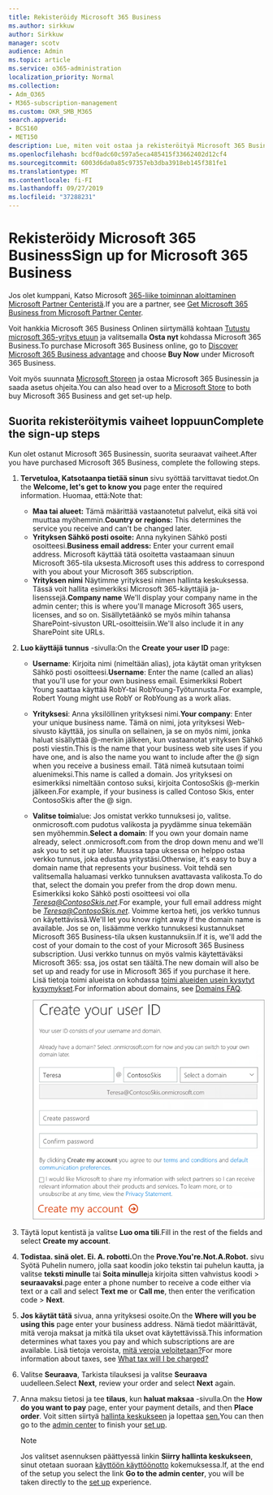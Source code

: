 ```yaml
---
title: Rekisteröidy Microsoft 365 Business
ms.author: sirkkuw
author: Sirkkuw
manager: scotv
audience: Admin
ms.topic: article
ms.service: o365-administration
localization_priority: Normal
ms.collection:
- Adm_O365
- M365-subscription-management
ms.custom: OKR_SMB_M365
search.appverid:
- BCS160
- MET150
description: Lue, miten voit ostaa ja rekisteröityä Microsoft 365 Business.
ms.openlocfilehash: bcdf0adc60c597a5eca485415f33662402d12cf4
ms.sourcegitcommit: 6003d6da0a85c97357eb3dba3918eb145f381fe1
ms.translationtype: MT
ms.contentlocale: fi-FI
ms.lasthandoff: 09/27/2019
ms.locfileid: "37288231"
---
```

# <a name="sign-up-for-microsoft-365-business"></a><span data-ttu-id="18182-103">Rekisteröidy Microsoft 365 Business</span><span class="sxs-lookup"><span data-stu-id="18182-103">Sign up for Microsoft 365 Business</span></span>

<span data-ttu-id="18182-104">Jos olet kumppani, Katso Microsoft [365-liike toiminnan aloittaminen Microsoft Partner Centeristä](get-microsoft-365-business.md#get-microsoft-365-business-from-microsoft-partner-center).</span><span class="sxs-lookup"><span data-stu-id="18182-104">If you are a partner, see [Get Microsoft 365 Business from Microsoft Partner Center](get-microsoft-365-business.md#get-microsoft-365-business-from-microsoft-partner-center).</span></span>

<span data-ttu-id="18182-105">Voit hankkia Microsoft 365 Business Onlinen siirtymällä kohtaan [Tutustu microsoft 365-yritys etuun](https://www.microsoft.com/microsoft-365/business#pmg-cmp-desktop) ja valitsemalla **Osta nyt** kohdassa Microsoft 365 Business.</span><span class="sxs-lookup"><span data-stu-id="18182-105">To purchase Microsoft 365 Business online, go to [Discover Microsoft 365 Business advantage](https://www.microsoft.com/microsoft-365/business#pmg-cmp-desktop) and choose **Buy Now** under Microsoft 365 Business.</span></span>

<span data-ttu-id="18182-106">Voit myös suunnata [Microsoft Storeen](https://www.microsoft.com/en-us/store/locations/find-a-store?icid=en-us_UF_FAS) ja ostaa Microsoft 365 Businessin ja saada asetus ohjeita.</span><span class="sxs-lookup"><span data-stu-id="18182-106">You can also head over to a [Microsoft Store](https://www.microsoft.com/en-us/store/locations/find-a-store?icid=en-us_UF_FAS) to both buy Microsoft 365 Business and get set-up help.</span></span>

## <a name="complete-the-sign-up-steps"></a><span data-ttu-id="18182-107">Suorita rekisteröitymis vaiheet loppuun</span><span class="sxs-lookup"><span data-stu-id="18182-107">Complete the sign-up steps</span></span>

<span data-ttu-id="18182-108">Kun olet ostanut Microsoft 365 Businessin, suorita seuraavat vaiheet.</span><span class="sxs-lookup"><span data-stu-id="18182-108">After you have purchased Microsoft 365 Business, complete the following steps.</span></span>

1. <span data-ttu-id="18182-109">**Tervetuloa, Katsotaanpa tietää sinun** sivu syöttää tarvittavat tiedot.</span><span class="sxs-lookup"><span data-stu-id="18182-109">On the **Welcome, let's get to know you** page enter the required information.</span></span> <span data-ttu-id="18182-110">Huomaa, että:</span><span class="sxs-lookup"><span data-stu-id="18182-110">Note that:</span></span>
 
    -  <span data-ttu-id="18182-111">**Maa tai alueet:** Tämä määrittää vastaanotetut palvelut, eikä sitä voi muuttaa myöhemmin.</span><span class="sxs-lookup"><span data-stu-id="18182-111">**Country or regions:** This determines the service you receive and can't be changed later.</span></span>
    - <span data-ttu-id="18182-112">**Yrityksen Sähkö posti osoite:** Anna nykyinen Sähkö posti osoitteesi.</span><span class="sxs-lookup"><span data-stu-id="18182-112">**Business email address:** Enter your current email address.</span></span> <span data-ttu-id="18182-113">Microsoft käyttää tätä osoitetta vastaamaan sinuun Microsoft 365-tila uksesta.</span><span class="sxs-lookup"><span data-stu-id="18182-113">Microsoft uses this address to correspond with you about your Microsoft 365 subscription.</span></span>
    - <span data-ttu-id="18182-114">**Yrityksen nimi** Näytimme yrityksesi nimen hallinta keskuksessa. Tässä voit hallita esimerkiksi Microsoft 365-käyttäjiä ja-lisenssejä.</span><span class="sxs-lookup"><span data-stu-id="18182-114">**Company name** We'll display your company name in the admin center; this is where you'll manage Microsoft 365 users, licenses, and so on.</span></span> <span data-ttu-id="18182-115">Sisällytetäänkö se myös mihin tahansa SharePoint-sivuston URL-osoitteisiin.</span><span class="sxs-lookup"><span data-stu-id="18182-115">We'll also include it in any SharePoint site URLs.</span></span>

2. <span data-ttu-id="18182-116">**Luo käyttäjä tunnus** -sivulla:</span><span class="sxs-lookup"><span data-stu-id="18182-116">On the **Create your user ID** page:</span></span>

    - <span data-ttu-id="18182-117">**Username**: Kirjoita nimi (nimeltään alias), jota käytät oman yrityksen Sähkö posti osoitteesi.</span><span class="sxs-lookup"><span data-stu-id="18182-117">**Username**: Enter the name (called an alias) that you'll use for your own business email.</span></span> <span data-ttu-id="18182-118">Esimerkiksi Robert Young saattaa käyttää RobY-tai RobYoung-Työtunnusta.</span><span class="sxs-lookup"><span data-stu-id="18182-118">For example, Robert Young might use RobY or RobYoung as a work alias.</span></span>
    - <span data-ttu-id="18182-119">**Yrityksesi**: Anna yksilöllinen yrityksesi nimi.</span><span class="sxs-lookup"><span data-stu-id="18182-119">**Your company**: Enter your unique business name.</span></span> <span data-ttu-id="18182-120">Tämä on nimi, jota yrityksesi Web-sivusto käyttää, jos sinulla on sellainen, ja se on myös nimi, jonka haluat sisällyttää @-merkin jälkeen, kun vastaanotat yrityksen Sähkö posti viestin.</span><span class="sxs-lookup"><span data-stu-id="18182-120">This is the name that your business web site uses if you have one, and is also the name you want to include after the @ sign when you receive a business email.</span></span> <span data-ttu-id="18182-121">Tätä nimeä kutsutaan toimi aluenimeksi.</span><span class="sxs-lookup"><span data-stu-id="18182-121">This name is called a domain.</span></span> <span data-ttu-id="18182-122">Jos yrityksesi on esimerkiksi nimeltään contoso suksi, kirjoita ContosoSkis @-merkin jälkeen.</span><span class="sxs-lookup"><span data-stu-id="18182-122">For example, if your business is called Contoso Skis, enter ContosoSkis after the @ sign.</span></span>
    - <span data-ttu-id="18182-123">**Valitse toimi**alue: Jos omistat verkko tunnuksesi jo, valitse. onmicrosoft.com pudotus valikosta ja pyydämme sinua tekemään sen myöhemmin.</span><span class="sxs-lookup"><span data-stu-id="18182-123">**Select a domain**: If you own your domain name already, select .onmicrosoft.com from the drop down menu and we'll ask you to set it up later.</span></span> <span data-ttu-id="18182-124">Muussa tapa uksessa on helppo ostaa verkko tunnus, joka edustaa yritystäsi.</span><span class="sxs-lookup"><span data-stu-id="18182-124">Otherwise, it's easy to buy a domain name that represents your business.</span></span> <span data-ttu-id="18182-125">Voit tehdä sen valitsemalla haluamasi verkko tunnuksen avattavasta valikosta.</span><span class="sxs-lookup"><span data-stu-id="18182-125">To do that, select the domain you prefer from the drop down menu.</span></span> <span data-ttu-id="18182-126">Esimerkiksi koko Sähkö posti osoitteesi voi olla *Teresa@ContosoSkis.net*.</span><span class="sxs-lookup"><span data-stu-id="18182-126">For example, your full email address might be *Teresa@ContosoSkis.net*.</span></span> <span data-ttu-id="18182-127">Voimme kertoa heti, jos verkko tunnus on käytettävissä.</span><span class="sxs-lookup"><span data-stu-id="18182-127">We'll let you know right away if the domain name is available.</span></span> <span data-ttu-id="18182-128">Jos se on, lisäämme verkko tunnuksesi kustannukset Microsoft 365 Business-tila uksen kustannuksiin.</span><span class="sxs-lookup"><span data-stu-id="18182-128">If it is, we'll add the cost of your domain to the cost of your Microsoft 365 Business subscription.</span></span> <span data-ttu-id="18182-129">Uusi verkko tunnus on myös valmis käytettäväksi Microsoft 365: ssa, jos ostat sen täältä.</span><span class="sxs-lookup"><span data-stu-id="18182-129">The new domain will also be set up and ready for use in Microsoft 365 if you purchase it here.</span></span> <span data-ttu-id="18182-130">Lisä tietoja toimi alueista on kohdassa [toimi alueiden usein kysytyt kysymykset](https://docs.microsoft.com/office365/admin/setup/domains-faq).</span><span class="sxs-lookup"><span data-stu-id="18182-130">For information about domains, see [Domains FAQ](https://docs.microsoft.com/office365/admin/setup/domains-faq).</span></span>
    
        ![Käyttäjä tunnus sivun luonti kuva kaappaus.](media/signinuserid.png)

3. <span data-ttu-id="18182-132">Täytä loput kentistä ja valitse **Luo oma tili**.</span><span class="sxs-lookup"><span data-stu-id="18182-132">Fill in the rest of the fields and select **Create my account**.</span></span>
4. <span data-ttu-id="18182-133">**Todistaa. sinä olet. Ei. A. robotti.**</span><span class="sxs-lookup"><span data-stu-id="18182-133">On the **Prove.You're.Not.A.Robot.**</span></span> <span data-ttu-id="18182-134">sivu Syötä Puhelin numero, jolla saat koodin joko tekstin tai puhelun kautta, ja valitse **teksti minulle** tai **Soita minulle**ja kirjoita sitten vahvistus koodi \> **seuraavaksi**.</span><span class="sxs-lookup"><span data-stu-id="18182-134">page enter a phone number to receive a code either via text or a call and select **Text me** or **Call me**, then enter the verification code \> **Next**.</span></span>
5. <span data-ttu-id="18182-135">**Jos käytät tätä** sivua, anna yrityksesi osoite.</span><span class="sxs-lookup"><span data-stu-id="18182-135">On the **Where will you be using this** page enter your business address.</span></span> <span data-ttu-id="18182-136">Nämä tiedot määrittävät, mitä veroja maksat ja mitkä tila ukset ovat käytettävissä.</span><span class="sxs-lookup"><span data-stu-id="18182-136">This information determines what taxes you pay and which subscriptions are are available.</span></span> <span data-ttu-id="18182-137">Lisä tietoja veroista, [mitä veroja veloitetaan?](https://docs.microsoft.com/office365/admin/subscriptions-and-billing/what-tax-will-i-be-charged?view=o365-worldwide)</span><span class="sxs-lookup"><span data-stu-id="18182-137">For more information about taxes, see [What tax will I be charged?](https://docs.microsoft.com/office365/admin/subscriptions-and-billing/what-tax-will-i-be-charged?view=o365-worldwide)</span></span> 
1. <span data-ttu-id="18182-138">Valitse **Seuraava**, Tarkista tilauksesi ja valitse **Seuraava** uudelleen.</span><span class="sxs-lookup"><span data-stu-id="18182-138">Select **Next**, review your order and select **Next** again.</span></span>
1. <span data-ttu-id="18182-139">Anna maksu tietosi ja tee **tilaus**, kun **haluat maksaa** -sivulla.</span><span class="sxs-lookup"><span data-stu-id="18182-139">On the **How do you want to pay** page, enter your payment details, and then **Place order**.</span></span>
    <span data-ttu-id="18182-140">Voit sitten siirtyä [hallinta keskukseen](https://docs.microsoft.com/en-us/office365/admin/subscriptions-and-billing/what-tax-will-i-be-charged?view=o365-worldwide) ja lopettaa [sen.](set-up.md)</span><span class="sxs-lookup"><span data-stu-id="18182-140">You can then go to the [admin center](https://docs.microsoft.com/en-us/office365/admin/subscriptions-and-billing/what-tax-will-i-be-charged?view=o365-worldwide) to finish your [set up](set-up.md).</span></span>

    > [!NOTE]
    > <span data-ttu-id="18182-141">Jos valitset asennuksen päättyessä linkin **Siirry hallinta keskukseen**, sinut otetaan suoraan [käyttöön käyttöönotto](set-up.md) kokemuksessa.</span><span class="sxs-lookup"><span data-stu-id="18182-141">If, at the end of the setup you select the link **Go to the admin center**, you will be taken directly to the [set up](set-up.md) experience.</span></span>